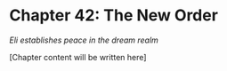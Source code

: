 # Chapter 42: The New Order

*Eli establishes peace in the dream realm*

[Chapter content will be written here]